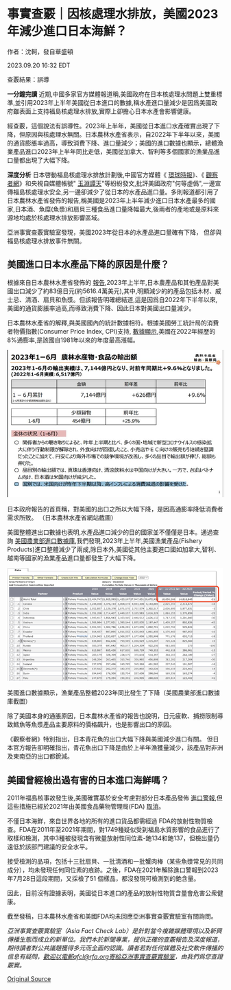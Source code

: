 # 事實查覈｜因核處理水排放，美國2023年減少進口日本海鮮？

作者：沈軻，發自華盛頓

2023.09.20 16:32 EDT

查覈結果：誤導

**一分鐘完讀**  近期,中國多家官方媒體報道稱,美國政府在日本核處理水問題上雙重標準,並引用2023年上半年美國從日本進口的數據,稱水產進口量減少是因爲美國政府雖表面上支持福島核處理水排放,實際上卻擔心日本水產會影響健康。

經查覈，這個說法有誤導性。2023年上半年，美國從日本進口水產確實出現了下降，但原因與核處理水無關。日本農林水產省表示，自2022年下半年以來，美國的通貨膨脹率過高，導致消費下降、進口量減少；美國的進口數據也顯示，總體漁業產品進口2023年上半年同比走低，美國從加拿大、智利等多個國家的漁業品進口量都出現了大幅下降。

**深度分析**  日本啓動福島核處理水排放計劃後,中國官方媒體《 [環球時報](https://www.globaltimes.cn/page/202308/1297053.shtml)》、《 [觀察者網](https://www.guancha.cn/internation/2023_08_25_706345.shtml)》和央視自媒體帳號" [玉淵譚天](https://world.huanqiu.com/article/4EGXHOPPV0T)"等紛紛發文,批評美國政府"何等虛僞",一邊宣傳福島核處理水安全,另一邊卻減少了從日本的水產品進口量。多則報道都引用了日本農林水產省發佈的報告,稱美國是2023年上半年減少進口日本水產最多的國家,日本酒、魚糜(魚漿)和扇貝三種食品進口量降幅最大,後兩者的產地或是原料來源地均處於核處理水排放影響區域。

亞洲事實查覈實驗室發現，美國2023年從日本的水產品進口量確有下降， 但卻與福島核處理水排放事件無關。

## 美國進口日本水產品下降的原因是什麼？

根據來自日本農林水產省發佈的 [報告](https://www.maff.go.jp/j/press/yusyutu_kokusai/kikaku/attach/pdf/230804-1.pdf),2023年上半年,日本農產品和其他產品對美國出口減少了約83億日元(約5616.4萬美元),其中,明顯減少的的產品包括木材、威士忌、清酒、扇貝和魚漿。但該報告明確總結道,這是因爲自2022年下半年以來,美國的通貨膨脹率過高,而導致消費下降、因此日本對美國出口量減少。

日本農林水產省的解釋,與美國國內的統計數據相符。根據美國勞工統計局的消費者物價指數(Consumer Price Index, CPI)支持, [數據顯示](https://www.bls.gov/cpi/data.htm),美國在2022年經歷的8%通膨率,是該國自1981年以來的年度最高漲幅。

![1 (1).png](images/P7HHKOUINSIBZ3MXZF76K5ED2U.png)

日本政府報告的首頁稱，對美國的出口之所以大幅下降，是因高通膨率降低消費者需求所致。 （日本農林水產省網站截圖）

美國整體進出口數據也表明,水產品進口減少的目的國家並不僅僅是日本。通過查詢 [美國農業部進口數據庫](https://apps.fas.usda.gov/gats/),我們發現,2023年上半年,美國漁業產品(Fishery Products)進口整體減少了兩成,除日本外,美國從其他主要進口國如加拿大,智利、越南等國家的漁業產品進口量都發生了大幅下降。

![pic 2.png](images/QUVVFWTKQBJSNNS5UIPI5RQI6M.png)

美國進口數據顯示，漁業產品整體2023年同比發生了下降（美國農業部進口數據庫截圖）

除了美國本身的通脹原因，日本農林水產省的報告也說明，日元疲軟、捕撈限制導致鱈魚等魚漿產品主要原料的價格飆升，也是影響出口的原因。

《觀察者網》特別指出，日本青花魚的出口大幅下降與美國減少進口有關。 但日本官方報告卻明確指出，青花魚出口下降是由於上半年漁獲量減少，該產品對非洲及東南亞的出口都銳減。

## 美國曾經檢出過有害的日本進口海鮮嗎？

2011年福島核事故發生後,美國確實基於安全考慮對部分日本產品發佈 [進口警報](https://www.taec.go.tz/wp-content/uploads/2021/10/13.-Import-Alert-99-33.pdf),但這些措施已經於2021年由美國食品藥物管理局(FDA) [取消](https://www.fda.gov/news-events/public-health-focus/fda-response-fukushima-daiichi-nuclear-power-facility-incident#medical)。

不僅日本海鮮，來自世界各地的所有的進口貨品都需經過 FDA的放射性物質檢查。FDA在2011年至2021年期間，對1749種疑似受到福島水質影響的食品進行了取樣和檢測，其中3種被發現含有微量放射性同位素-銫134和銫137，但檢出量仍遠低於該部門建議的安全水平。

接受檢測的品項，包括十三批扇貝、一批清酒和一批蟹肉棒（某些魚漿常見的共同成分），均未發現任何同位素的痕跡。之後，FDA在2021年解除進口警報到2023年7月28日這段期間，又採檢了51 個樣品，都沒發現可檢測到的銫含量。

因此，目前沒有證據表明，美國從日本進口的產品的放射性物質含量會危害公衆健康。

截至發稿，日本農林水產省和美國FDA均未回應亞洲事實查覈實驗室有關詢問。

*亞洲事實查覈實驗室（Asia Fact Check Lab）是針對當今複雜媒體環境以及新興傳播生態而成立的新單位。我們本於新聞專業，提供正確的查覈報告及深度報道，期待讀者對公共議題獲得多元而全面的認識。讀者若對任何媒體及社交軟件傳播的信息有疑問，歡迎以電郵afcl@rfa.org寄給亞洲事實查覈實驗室，由我們爲您查證覈實。*



[Original Source](https://www.rfa.org/mandarin/shishi-hecha/hc-09202023163149.html)